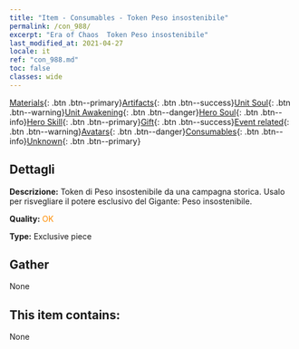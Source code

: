 ```yaml
---
title: "Item - Consumables - Token Peso insostenibile"
permalink: /con_988/
excerpt: "Era of Chaos  Token Peso insostenibile"
last_modified_at: 2021-04-27
locale: it
ref: "con_988.md"
toc: false
classes: wide
---
```

 [Materials](/ItemsIT/){: .btn .btn--primary}[Artifacts](/ItemsIT/Artifacts/){: .btn .btn--success}[Unit Soul](/ItemsIT/UnitSoul/){: .btn .btn--warning}[Unit Awakening](/ItemsIT/UnitAwakening/){: .btn .btn--danger}[Hero Soul](/ItemsIT/HeroSoul/){: .btn .btn--info}[Hero Skill](/ItemsIT/HeroSkill/){: .btn .btn--primary}[Gift](/ItemsIT/Gift/){: .btn .btn--success}[Event related](/ItemsIT/Events/){: .btn .btn--warning}[Avatars](/ItemsIT/Avatars/){: .btn .btn--danger}[Consumables](/ItemsIT/Consumables/){: .btn .btn--info}[Unknown](/ItemsIT/Unknown/){: .btn .btn--primary}

## Dettagli
 **Descrizione:** Token di Peso insostenibile da una campagna storica. Usalo per risvegliare il potere esclusivo del Gigante: Peso insostenibile.

 **Quality:** <span style="color: #FF8C00">OK</span>

 **Type:** Exclusive piece

## Gather

  None

## This item contains:

  None

